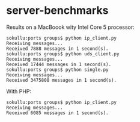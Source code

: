 # server-benchmarks

Results on a MacBoook wity Intel Core 5 processor:

```
sokullu:ports groups$ python ip_client.py 
Receiving messages...
Received 7888 messages in 1 second(s).
sokullu:ports groups$ python uds_client.py 
Receiving messages...
Received 17444 messages in 1 second(s).
sokullu:ports groups$ python single.py 
Receiving messages...
Received 3475808 messages in 1 second(s).
```

With PHP:
```
sokullu:ports groups$ python ip_client.py 
Receiving messages...
Received 6085 messages in 1 second(s).
```
